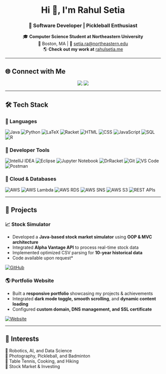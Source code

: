 <h1 align="center">Hi 👋, I'm Rahul Setia</h1>
<h3 align="center">🚀 Software Developer | Pickleball Enthusiast</h3>

<p align="center">
  🎓 <b>Computer Science Student at Northeastern University</b> <br>
  📍 Boston, MA | 📧 <a href="mailto:setia.ra@northeastern.edu">setia.ra@northeastern.edu</a> <br>
  🌎 <b>Check out my work at</b> <a href="https://rahulsetia.me">rahulsetia.me</a>
</p>

---

## 🌐 Connect with Me
<p align="center">
  <a href="https://linkedin.com/in/rahulsetia0/"><img src="https://img.shields.io/badge/LinkedIn-0077B5?style=for-the-badge&logo=linkedin&logoColor=white"></a>
  <a href="https://github.com/rsetia23"><img src="https://img.shields.io/badge/GitHub-181717?style=for-the-badge&logo=github&logoColor=white"></a>
</p>

---

## 🛠 Tech Stack

### 🔹 Languages  
![Java](https://img.shields.io/badge/Java-007396?style=for-the-badge&logo=java&logoColor=white)
![Python](https://img.shields.io/badge/Python-3776AB?style=for-the-badge&logo=python&logoColor=white)
![LaTeX](https://img.shields.io/badge/LaTeX-008080?style=for-the-badge&logo=latex&logoColor=white)
![Racket](https://img.shields.io/badge/Racket-9F1D35?style=for-the-badge&logo=racket&logoColor=white)
![HTML](https://img.shields.io/badge/HTML5-E34F26?style=for-the-badge&logo=html5&logoColor=white)
![CSS](https://img.shields.io/badge/CSS3-1572B6?style=for-the-badge&logo=css3&logoColor=white)
![JavaScript](https://img.shields.io/badge/JavaScript-F7DF1E?style=for-the-badge&logo=javascript&logoColor=black)
![SQL](https://img.shields.io/badge/SQL-4479A1?style=for-the-badge&logo=postgresql&logoColor=white)
![R](https://img.shields.io/badge/R-276DC3?style=for-the-badge&logo=r&logoColor=white)

### 🔹 Developer Tools  
![IntelliJ IDEA](https://img.shields.io/badge/IntelliJ%20IDEA-000000?style=for-the-badge&logo=intellij-idea&logoColor=white)
![Eclipse](https://img.shields.io/badge/Eclipse-2C2255?style=for-the-badge&logo=eclipse&logoColor=white)
![Jupyter Notebook](https://img.shields.io/badge/Jupyter-F37626?style=for-the-badge&logo=jupyter&logoColor=white)
![DrRacket](https://img.shields.io/badge/DrRacket-9F1D35?style=for-the-badge&logo=racket&logoColor=white)
![Git](https://img.shields.io/badge/Git-F05032?style=for-the-badge&logo=git&logoColor=white)
![VS Code](https://img.shields.io/badge/VS%20Code-007ACC?style=for-the-badge&logo=visual-studio-code&logoColor=white)
![Postman](https://img.shields.io/badge/Postman-FF6C37?style=for-the-badge&logo=postman&logoColor=white)

### 🔹 Cloud & Databases  
![AWS](https://img.shields.io/badge/AWS-232F3E?style=for-the-badge&logo=amazonaws&logoColor=white)
![AWS Lambda](https://img.shields.io/badge/AWS%20Lambda-FF9900?style=for-the-badge&logo=awslambda&logoColor=white)
![AWS RDS](https://img.shields.io/badge/AWS%20RDS-527FFF?style=for-the-badge&logo=amazonrds&logoColor=white)
![AWS SNS](https://img.shields.io/badge/AWS%20SNS-FF4F8B?style=for-the-badge&logo=amazonsns&logoColor=white)
![AWS S3](https://img.shields.io/badge/AWS%20S3-569A31?style=for-the-badge&logo=amazons3&logoColor=white)
![REST APIs](https://img.shields.io/badge/REST%20APIs-FF6C37?style=for-the-badge&logo=postman&logoColor=white)

---

## 🚀 Projects  

### 📈 Stock Simulator  
- Developed a **Java-based stock market simulator** using **OOP & MVC architecture**  
- Integrated **Alpha Vantage API** to process real-time stock data  
- Implemented optimized CSV parsing for **10-year historical data**
- Code available upon request*

[![GitHub](https://img.shields.io/badge/View%20on%20GitHub-181717?style=for-the-badge&logo=github&logoColor=white)](https://github.com/rsetia23/Stocks)

### 🌎 Portfolio Website  
- Built a **responsive portfolio** showcasing my projects & achievements  
- Integrated **dark mode toggle, smooth scrolling**, and **dynamic content loading**  
- Configured **custom domain, DNS management, and SSL certificate**  

[![Website](https://img.shields.io/badge/View%20Website-000000?style=for-the-badge&logo=html5&logoColor=white)](https://rahulsetia.me)

---

## 🎯 Interests  
📌 Robotics, AI, and Data Science  
📌 Photography, Pickleball, and Badminton  
📌 Table Tennis, Cooking, and Hiking  
📌 Stock Market & Investing  
